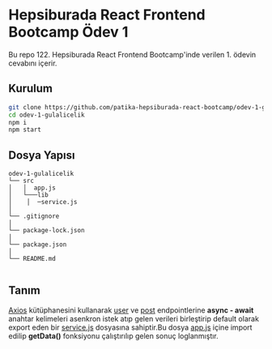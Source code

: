 # Hepsiburada React Frontend Bootcamp Ödev 1

Bu repo 122. Hepsiburada React Frontend Bootcamp'inde verilen 1. ödevin cevabını içerir.


## Kurulum


```sh
git clone https://github.com/patika-hepsiburada-react-bootcamp/odev-1-gulalicelik.git
cd odev-1-gulalicelik
npm i
npm start
```
## Dosya Yapısı

```
odev-1-gulalicelik  
└── src
│   │  app.js
│   └───lib
│    │  ─service.js
│   
└── .gitignore
│   
└── package-lock.json
│   
└── package.json
│   
└── README.md
    
```
## Tanım
[Axios](https://github.com/axios/axios) kütüphanesini kullanarak [user](https://jsonplaceholder.typicode.com/users/1)  ve [post](https://jsonplaceholder.typicode.com/posts?userId=1) endpointlerine  **async - await**  anahtar kelimeleri asenkron istek atıp gelen verileri birleştirip default olarak export eden bir [service.js](https://github.com/patika-hepsiburada-react-bootcamp/odev-1-gulalicelik/blob/master/src/lib/service.js)  dosyasına sahiptir.Bu dosya [app.js](https://github.com/patika-hepsiburada-react-bootcamp/odev-1-gulalicelik/blob/master/src/app.js) içine import edilip  **getData()** fonksiyonu çalıştırılıp gelen sonuç loglanmıştır.
